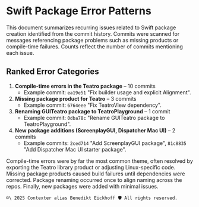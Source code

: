 # Swift Package Error Patterns

This document summarizes recurring issues related to Swift package creation identified from the commit history. Commits were scanned for messages referencing package problems such as missing products or compile-time failures. Counts reflect the number of commits mentioning each issue.

## Ranked Error Categories

1. **Compile-time errors in the Teatro package** – 10 commits
   - Example commit: `ea19e51` "Fix builder usage and explicit Alignment".
2. **Missing package product for Teatro** – 3 commits
   - Example commit: `6764eee` "Fix TeatroView dependency".
3. **Renaming GUITeatro package to TeatroPlayground** – 1 commit
   - Example commit: `0dba78c` "Rename GUITeatro package to TeatroPlayground".
4. **New package additions (ScreenplayGUI, Dispatcher Mac UI)** – 2 commits
   - Example commits: `2ced714` "Add ScreenplayGUI package", `81c8835` "Add Dispatcher Mac UI starter package".

Compile-time errors were by far the most common theme, often resolved by exporting the Teatro library product or adjusting Linux-specific code. Missing package products caused build failures until dependencies were corrected. Package renaming occurred once to align naming across the repos. Finally, new packages were added with minimal issues.

````text
©\ 2025 Contexter alias Benedikt Eickhoff 🛡️ All rights reserved.
````
